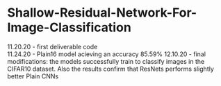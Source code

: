 # Shallow-Residual-Network-For-Image-Classification
11.20.20 - first deliverable code  
11.24.20 - Plain16 model acieving an accuracy 85.59%
12.10.20 - final modifications: the models successfully train to
classify images in the CIFAR10 dataset. Also the results confirm that 
ResNets performs slightly better Plain CNNs
